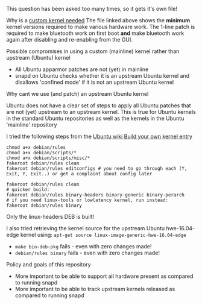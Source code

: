 This question has been asked too many times, so it gets it's own file!

Why is a [custom kernel needed](https://github.com/sundarnagarajan/rdp-xl200c-linux/blob/master/cherrytrail_kernel_config.md)
The file linked above shows the **minimum** kernel versions required to make various hardware work.
The 1-line patch is required to make bluetooth work on first boot **and** make bluetooth work again after disabling and re-enabling from the GUI.

Possible compromises in using a custom (mainline) kernel rather than upstream (Ubuntu) kernel
- All Ubuntu apparmor patches are not (yet) in mainline
- snapd on Ubuntu checks whether it is an upstream Ubuntu kernel and disallows 'confined mode' if it is not an upstream Ubuntu kernel

Why cant we use (and patch) an upstream Ubuntu kernel

Ubuntu does not have a clear set of steps to apply all Ubuntu patches that are not (yet) upstream to an upstream kernel. This is true for Ubuntu kernels in the standard Ubuntu repositories as well as the kernels in the Ubuntu 'mainline' repository

I tried the following steps from the [Ubuntu wiki Build your own kernel entry](https://wiki.ubuntu.com/Kernel/BuildYourOwnKernel)
```
chmod a+x debian/rules
chmod a+x debian/scripts/*
chmod a+x debian/scripts/misc/*
fakeroot debian/rules clean
fakeroot debian/rules editconfigs # you need to go through each (Y, Exit, Y, Exit..) or get a complaint about config later

fakeroot debian/rules clean
# quicker build:
fakeroot debian/rules binary-headers binary-generic binary-perarch
# if you need linux-tools or lowlatency kernel, run instead:
fakeroot debian/rules binary
```
Only the linux-headers DEB is built!

I also tried retrieving the kernel source for the upstream Ubuntu hwe-16.04-edge kernel using:
```apt-get source linux-image-generic-hwe-16.04-edge```
- ```make bin-deb-pkg``` fails - even with zero changes made!
- ```debian/rules binary``` fails - even with zero changes made!

Policy and goals of this repository
- More important to be able to support all hardware present as compared to running snapd
- More important to be able to track upstream kernels released as compared to running snapd
